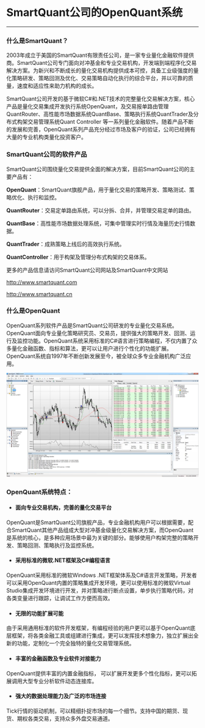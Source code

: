 # SmartQuant公司的OpenQuant系统

---

### 什么是SmartQuant？

2003年成立于美国的SmartQuant有限责任公司，是一家专业量化金融软件提供商。SmartQuant公司专门面向对冲基金和专业交易机构，开发端到端程序化交易解决方案。为新兴和不断成长的量化交易机构提供成本可控，具备工业级强度的量化策略研发、策略回测及优化、交易策略自动化执行的综合平台，并以可靠的质量，速度和适应性来助力机构的成长。

SmartQuant公司开发的基于微软C\#和.NET技术的完整量化交易解决方案，核心产品是量化交易集成开发执行系统OpenQuant，及交易报单路由管理QuantRouter、高性能市场数据系统QuantBase、策略执行系统QuantTrader及分布式构架交易管理系统Quant Controller 等一系列量化金融软件。随着产品不断的发展和完善，OpenQuant系列产品充分经过市场及客户的验证，公司已经拥有大量的专业机构类量化投资客户。

### SmartQuant公司的软件产品

SmartQuant公司围绕量化交易提供全面的解决方案，目前SmartQuant公司的主要产品有：

**OpenQuant**：SmartQuant旗舰产品，用于量化交易的策略开发、策略测试、策略优化、执行和监控。

**QuantRouter**：交易定单路由系统，可以分拆、合并，并管理交易定单的路由。

**QuantBase**：高性能市场数据处理系统，可集中管理实时行情及海量历史行情数据。

**QuantTrader**：成熟策略上线后的高效执行系统。

**QuantController**：用于构架及管理分布式构架的交易体系。

更多的产品信息请访问SmartQuant公司网站及SmartQuant中文网站

[http://www.smartquant.com ](http://www.smartquant.com)

[http://www.smartquant.cn ](http://www.smartquant.cn)

### 什么是OpenQuant

OpenQuant系列软件产品是SmartQuant公司研发的专业量化交易系统。OpenQuant面向专业量化策略研究员、交易员，提供强大的策略开发、回测、运行及监控功能。OpenQuant系统采用标准的C\#语言进行策略编程，不仅内置了众多量化金融函数、指标和算法，更可以让用户进行个性化的功能扩展。OpenQuant系统自1997年不断创新发展至今，被全球众多专业金融机构广泛应用。

![](/assets/OpenQuant2014GUI.png)

### OpenQuant系统特点：

* #### 面向专业交易机构，完善的量化交易平台

OpenQuant是SmartQuant公司旗舰产品，专业金融机构用户可以根据需要，配合SmartQuant其他产品组成大型对冲基金级量化交易解决方案，而OpenQuant是系统的核心，是多种应用场景中最为关键的部分。能够使用户构架完整的策略开发、策略回测、策略执行及监控系统。

* #### 采用标准的微软.NET框架及C\#编程语言

OpenQuant采用标准的微软Windows .NET框架体系及C\#语言开发策略，开发者可以采用OpenQuant内置的策略集成开发环境，更可以使用标准的微软Virtual Studio集成开发环境进行开发，并对策略进行断点设置，单步执行策略代码，对各类变量进行跟踪，让调试工作方便而高效。

* #### 无限的功能扩展可能

由于采用通用标准的软件开发框架，有编程经验的用户更可以基于OpenQuant底层框架，将各类金融工具或组建进行集成，更可以发挥技术想象力，独立扩展出全新的功能，定制化一个完全独特的量化交易管理系统。

* #### 丰富的金融函数及专业软件对接能力

OpenQuant提供丰富的内置金融指标， 可以扩展开发更多个性化指标，更可以拓展调用大型专业分析软件动态连接库。

* #### 强大的数据处理能力及广泛的市场连接

Tick行情的驱动机制，可以精细扑捉市场的每一个细节。支持中国的期货、现货、期权各类交易，支持众多外盘交易通道。

